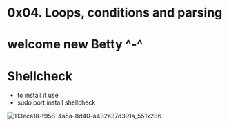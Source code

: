 # 0x04. Loops, conditions and parsing

# welcome new Betty ^-^
# Shellcheck

- to install it use
- sudo port install shellcheck

![113eca18-f958-4a5a-8d40-a432a37d391a_551x286](https://github.com/BassantKhaled259/alx-system_engineering-devops/assets/136097724/19f07b5b-13f6-4d5c-9005-8a62e9a1e51a)
